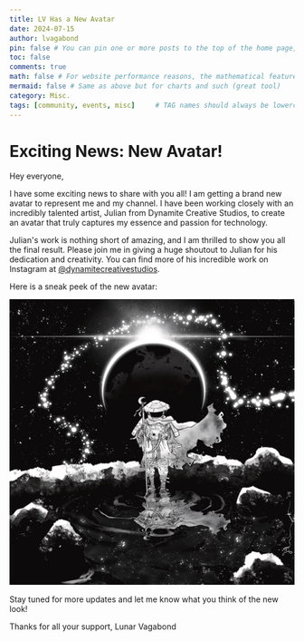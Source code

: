 ```yaml
---
title: LV Has a New Avatar
date: 2024-07-15
author: lvagabond
pin: false # You can pin one or more posts to the top of the home page, and the fixed posts are sorted in reverse order according to their release date
toc: false
comments: true
math: false # For website performance reasons, the mathematical feature won’t be loaded by default. But it can be enabled
mermaid: false # Same as above but for charts and such (great tool)
category: Misc.
tags: [community, events, misc]     # TAG names should always be lowercase
---
```


# Exciting News: New Avatar!

Hey everyone,

I have some exciting news to share with you all! I am getting a brand new avatar to represent me and my channel. I have been working closely with an incredibly talented artist, Julian from Dynamite Creative Studios, to create an avatar that truly captures my essence and passion for technology.

Julian's work is nothing short of amazing, and I am thrilled to show you all the final result. Please join me in giving a huge shoutout to Julian for his dedication and creativity. You can find more of his incredible work on Instagram at [@dynamitecreativestudios](https://www.instagram.com/dynamitecreativestudios/).

Here is a sneak peek of the new avatar:

![New Avatar Image](assets/img/LV.jpg)

Stay tuned for more updates and let me know what you think of the new look!

Thanks for all your support,
Lunar Vagabond
